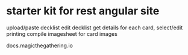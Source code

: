 # starter kit for rest angular site

upload/paste decklist
edit decklist
get details for each card, select/edit printing
compile imagesheet for card images

docs.magicthegathering.io